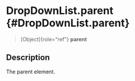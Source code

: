 DropDownList.parent {#DropDownList.parent}
===================

> [Object]{role="ref"} **parent**

Description
-----------

The parent element.
